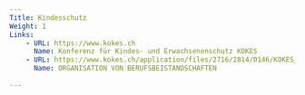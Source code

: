 ```yaml
---
Title: Kindesschutz
Weight: 1
Links:
    - URL: https://www.kokes.ch
      Name: Konferenz für Kindes- und Erwachsenenschutz KOKES
    - URL: https://www.kokes.ch/application/files/2716/2814/0146/KOKES_Empfehlungen_Berufsbeistandschaften.pdf
      Name: ORGANISATION VON BERUFSBEISTANDSCHAFTEN
      
---
```

